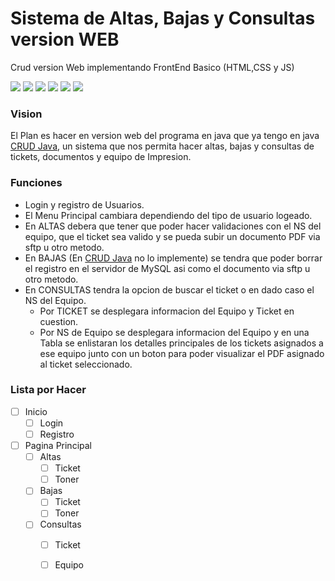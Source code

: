 # Sistema de Altas, Bajas y Consultas version WEB

Crud version Web implementando FrontEnd Basico (HTML,CSS y JS)

![](https://img.shields.io/github/stars/rubaanxd/crudweb.svg) ![](https://img.shields.io/github/forks/rubaanxd/crudweb.svg) ![](https://img.shields.io/github/tag/rubaanxd/crudweb.svg) ![](https://img.shields.io/github/release/rubaanxd/crudweb.svg) ![](https://img.shields.io/github/issues/rubaanxd/crudweb.svg) ![](https://img.shields.io/bower/v/crudweb.svg)

### Vision
El Plan es hacer en version web del programa en java que ya tengo en java [CRUD Java](https://github.com/Rubaanxd/CRUD), un sistema que nos permita hacer altas, bajas y consultas de tickets, documentos y equipo de Impresion.

### Funciones
- Login y registro de Usuarios.
- El Menu Principal cambiara dependiendo del tipo de usuario logeado.
- En ALTAS debera que tener que poder hacer validaciones con el NS del equipo, que el ticket sea valido y se pueda subir un documento     PDF   via sftp u otro metodo.
- En BAJAS (En [CRUD Java](https://github.com/Rubaanxd/CRUD) no lo implemente) se tendra que poder borrar el registro en el servidor de     MySQL asi como el documento via sftp u otro metodo.
- En CONSULTAS tendra la opcion de buscar el ticket o en dado caso el NS del Equipo.
  - Por TICKET se desplegara informacion del Equipo y Ticket en cuestion.
  - Por NS de Equipo se desplegara informacion del Equipo y en una Tabla se enlistaran los detalles principales de los tickets asignados    a ese equipo junto con un boton para poder visualizar el PDF asignado al ticket seleccionado.

### Lista por Hacer

- [ ] Inicio
  - [ ] Login
  - [ ] Registro
- [ ] Pagina Principal
  - [ ] Altas
      - [ ] Ticket
      - [ ] Toner
  - [ ] Bajas
      - [ ] Ticket
      - [ ] Toner
  - [ ] Consultas
      - [ ] Ticket
      - [ ] Equipo
  
